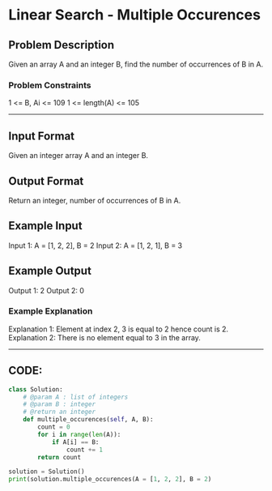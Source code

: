 # Linear Search - Multiple Occurences

## Problem Description
Given an array A and an integer B, find the number of occurrences of B in A.

### Problem Constraints
1 <= B, Ai <= 109
1 <= length(A) <= 105

---

## Input Format
Given an integer array A and an integer B.

## Output Format
Return an integer, number of occurrences of B in A.

## Example Input
Input 1:
 A = [1, 2, 2], B = 2 
Input 2:
 A = [1, 2, 1], B = 3 

## Example Output
Output 1:
 2
Output 2:
 0

### Example Explanation
Explanation 1:
Element at index 2, 3 is equal to 2 hence count is 2.
Explanation 2:
There is no element equal to 3 in the array.

---

## CODE:

```python
class Solution:
    # @param A : list of integers
    # @param B : integer
    # @return an integer
    def multiple_occurences(self, A, B):
        count = 0
        for i in range(len(A)):
            if A[i] == B:
                count += 1
        return count

solution = Solution()
print(solution.multiple_occurences(A = [1, 2, 2], B = 2)
```
